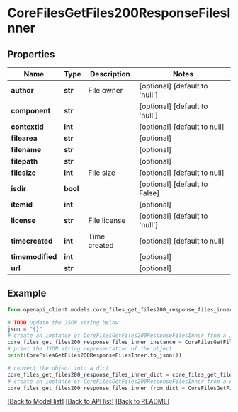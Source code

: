 # CoreFilesGetFiles200ResponseFilesInner


## Properties

Name | Type | Description | Notes
------------ | ------------- | ------------- | -------------
**author** | **str** | File owner | [optional] [default to 'null']
**component** | **str** |  | [optional] [default to 'null']
**contextid** | **int** |  | [optional] [default to null]
**filearea** | **str** |  | [optional] 
**filename** | **str** |  | [optional] 
**filepath** | **str** |  | [optional] 
**filesize** | **int** | File size | [optional] [default to null]
**isdir** | **bool** |  | [optional] [default to False]
**itemid** | **int** |  | [optional] 
**license** | **str** | File license | [optional] [default to 'null']
**timecreated** | **int** | Time created | [optional] [default to null]
**timemodified** | **int** |  | [optional] 
**url** | **str** |  | [optional] 

## Example

```python
from openapi_client.models.core_files_get_files200_response_files_inner import CoreFilesGetFiles200ResponseFilesInner

# TODO update the JSON string below
json = "{}"
# create an instance of CoreFilesGetFiles200ResponseFilesInner from a JSON string
core_files_get_files200_response_files_inner_instance = CoreFilesGetFiles200ResponseFilesInner.from_json(json)
# print the JSON string representation of the object
print(CoreFilesGetFiles200ResponseFilesInner.to_json())

# convert the object into a dict
core_files_get_files200_response_files_inner_dict = core_files_get_files200_response_files_inner_instance.to_dict()
# create an instance of CoreFilesGetFiles200ResponseFilesInner from a dict
core_files_get_files200_response_files_inner_from_dict = CoreFilesGetFiles200ResponseFilesInner.from_dict(core_files_get_files200_response_files_inner_dict)
```
[[Back to Model list]](../README.md#documentation-for-models) [[Back to API list]](../README.md#documentation-for-api-endpoints) [[Back to README]](../README.md)


